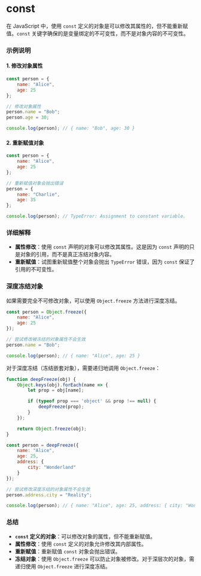 # const

在 JavaScript 中，使用 `const` 定义的对象是可以修改其属性的，但不能重新赋值。`const` 关键字确保的是变量绑定的不可变性，而不是对象内容的不可变性。

### 示例说明

#### 1. 修改对象属性

```javascript
const person = {
    name: "Alice",
    age: 25
};

// 修改对象属性
person.name = "Bob";
person.age = 30;

console.log(person); // { name: "Bob", age: 30 }
```

#### 2. 重新赋值对象

```javascript
const person = {
    name: "Alice",
    age: 25
};

// 重新赋值对象会抛出错误
person = {
    name: "Charlie",
    age: 35
};

console.log(person); // TypeError: Assignment to constant variable.
```

### 详细解释

- **属性修改**：使用 `const` 声明的对象可以修改其属性。这是因为 `const` 声明的只是对象的引用，而不是真正冻结对象内容。
- **重新赋值**：试图重新赋值整个对象会抛出 `TypeError` 错误，因为 `const` 保证了引用的不可变性。

### 深度冻结对象

如果需要完全不可修改对象，可以使用 `Object.freeze` 方法进行深度冻结。

```javascript
const person = Object.freeze({
    name: "Alice",
    age: 25
});

// 尝试修改被冻结的对象属性不会生效
person.name = "Bob";

console.log(person); // { name: "Alice", age: 25 }
```

对于深度冻结（冻结嵌套对象），需要递归地调用 `Object.freeze`：

```javascript
function deepFreeze(obj) {
    Object.keys(obj).forEach(name => {
        let prop = obj[name];

        if (typeof prop === 'object' && prop !== null) {
            deepFreeze(prop);
        }
    });

    return Object.freeze(obj);
}

const person = deepFreeze({
    name: "Alice",
    age: 25,
    address: {
        city: "Wonderland"
    }
});

// 尝试修改深度冻结的对象属性不会生效
person.address.city = "Reality";

console.log(person); // { name: "Alice", age: 25, address: { city: "Wonderland" } }
```

### 总结

- **`const` 定义的对象**：可以修改对象的属性，但不能重新赋值。
- **属性修改**：使用 `const` 定义的对象允许修改其内部属性。
- **重新赋值**：重新赋值 `const` 对象会抛出错误。
- **冻结对象**：使用 `Object.freeze` 可以防止对象被修改。对于深层次的对象，需递归使用 `Object.freeze` 进行深度冻结。